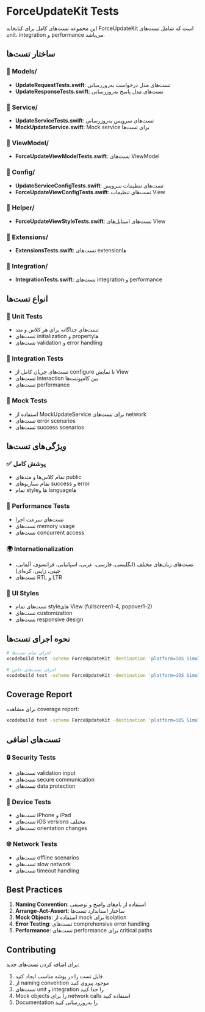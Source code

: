 # ForceUpdateKit Tests

این مجموعه تست‌های کامل برای کتابخانه ForceUpdateKit است که شامل تست‌های unit، integration و performance می‌باشد.

## ساختار تست‌ها

### 📁 Models/
- **UpdateRequestTests.swift**: تست‌های مدل درخواست به‌روزرسانی
- **UpdateResponseTests.swift**: تست‌های مدل پاسخ به‌روزرسانی

### 📁 Service/
- **UpdateServiceTests.swift**: تست‌های سرویس به‌روزرسانی
- **MockUpdateService.swift**: Mock service برای تست‌ها

### 📁 ViewModel/
- **ForceUpdateViewModelTests.swift**: تست‌های ViewModel

### 📁 Config/
- **UpdateServiceConfigTests.swift**: تست‌های تنظیمات سرویس
- **ForceUpdateViewConfigTests.swift**: تست‌های تنظیمات View

### 📁 Helper/
- **ForceUpdateViewStyleTests.swift**: تست‌های استایل‌های View

### 📁 Extensions/
- **ExtensionsTests.swift**: تست‌های extension‌ها

### 📁 Integration/
- **IntegrationTests.swift**: تست‌های integration و performance

## انواع تست‌ها

### 🔧 Unit Tests
- تست‌های جداگانه برای هر کلاس و متد
- تست‌های initialization و property‌ها
- تست‌های validation و error handling

### 🔗 Integration Tests
- تست‌های جریان کامل از configure تا نمایش View
- تست‌های interaction بین کامپوننت‌ها
- تست‌های performance

### 🎯 Mock Tests
- استفاده از MockUpdateService برای تست‌های network
- تست‌های error scenarios
- تست‌های success scenarios

## ویژگی‌های تست‌ها

### ✅ پوشش کامل
- تمام کلاس‌ها و متدهای public
- تمام سناریوهای success و error
- تمام style‌ها و language‌ها

### 🚀 Performance Tests
- تست‌های سرعت اجرا
- تست‌های memory usage
- تست‌های concurrent access

### 🌍 Internationalization
- تست‌های زبان‌های مختلف (انگلیسی، فارسی، عربی، اسپانیایی، فرانسوی، آلمانی، چینی، ژاپنی، کره‌ای)
- تست‌های RTL و LTR

### 🎨 UI Styles
- تست‌های تمام style‌های View (fullscreen1-4, popover1-2)
- تست‌های customization
- تست‌های responsive design

## نحوه اجرای تست‌ها

```bash
# اجرای تمام تست‌ها
xcodebuild test -scheme ForceUpdateKit -destination 'platform=iOS Simulator,name=iPhone 15'

# اجرای تست‌های خاص
xcodebuild test -scheme ForceUpdateKit -destination 'platform=iOS Simulator,name=iPhone 15' -only-testing:ForceUpdateKitTests/ForceUpdateKitMainTests
```

## Coverage Report

برای مشاهده coverage report:

```bash
xcodebuild test -scheme ForceUpdateKit -destination 'platform=iOS Simulator,name=iPhone 15' -enableCodeCoverage YES
```

## تست‌های اضافی

### 🔒 Security Tests
- تست‌های validation input
- تست‌های secure communication
- تست‌های data protection

### 📱 Device Tests
- تست‌های iPhone و iPad
- تست‌های iOS versions مختلف
- تست‌های orientation changes

### 🌐 Network Tests
- تست‌های offline scenarios
- تست‌های slow network
- تست‌های timeout handling

## Best Practices

1. **Naming Convention**: استفاده از نام‌های واضح و توصیفی
2. **Arrange-Act-Assert**: ساختار استاندارد تست‌ها
3. **Mock Objects**: استفاده از mock برای isolation
4. **Error Testing**: تست‌های comprehensive error handling
5. **Performance**: تست‌های performance برای critical paths

## Contributing

برای اضافه کردن تست‌های جدید:

1. فایل تست را در پوشه مناسب ایجاد کنید
2. از naming convention موجود پیروی کنید
3. تست‌های unit و integration را جدا کنید
4. Mock objects را برای network calls استفاده کنید
5. Documentation را به‌روزرسانی کنید

